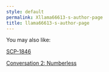 ```yaml
---
style: default
permalink: Xllama66613-s-author-page
title: llama66613-s-author-page
---
```

You may also like:

[SCP-1846](http://scp-wiki.net/scp-1846)

[Conversation 2: Numberless](http://scp-wiki.net/conversation-2-numberless)
